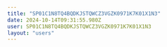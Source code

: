 ```yaml
---
title: "SP01C1N8TQ4BQDKJSTQWCZ3VGZK0971K7K01X1N3"
date: 2024-10-14T09:31:55.980Z
user: SP01C1N8TQ4BQDKJSTQWCZ3VGZK0971K7K01X1N3
layout: "users"
---
```

    